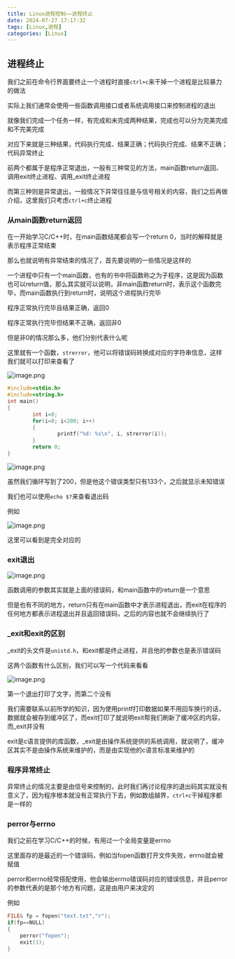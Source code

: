 ```yaml
---
title: Linux进程控制——进程终止
date: 2024-07-27 17:17:32
tags: [Linux,进程]
categories: [Linux]
---
```


## 进程终止

我们之前在命令行界面要终止一个进程时直接`ctrl+c`来干掉一个进程是比较暴力的做法

实际上我们通常会使用一些函数调用接口或者系统调用接口来控制进程的退出

就像我们完成一个任务一样，有完成和未完成两种结果，完成也可以分为完美完成和不完美完成

对应下来就是三种结果，代码执行完成、结果正确；代码执行完成、结果不正确；代码异常终止

前两个都属于是程序正常退出，一般有三种常见的方法，main函数return返回、调用exit终止进程、调用_exit终止进程

而第三种则是异常退出，一般情况下异常往往是与信号相关的内容，我们之后再做介绍，这里我们只考虑`ctrl+c`终止进程

### 从main函数return返回

在一开始学习C/C++时，在main函数结尾都会写一个return 0，当时的解释就是表示程序正常结束

那么也就说明有异常结束的情况了，首先要说明的一些情况是这样的

一个进程中只有一个main函数，也有的书中将函数称之为子程序，这是因为函数也可以return值，那么其实就可以说明，非main函数return时，表示这个函数完毕，而main函数执行到return时，说明这个进程执行完毕

程序正常执行完毕且结果正确，返回0

程序正常执行完毕但结果不正确，返回非0

但是非0的情况那么多，他们分别代表什么呢

这里就有一个函数，`strerror`，他可以将错误码转换成对应的字符串信息，这样我们就可以打印来查看了

![image.png](https://s2.loli.net/2024/07/27/Pcpt2y9J1fbnrFR.png)

```c
#include<stdio.h>
#include<string.h>
int main()
{
        int i=0;
        for(i=0; i<200; i++)
        {
                printf("%d: %s\n", i, strerror(i));
        }
        return 0;
}
```



![image.png](https://s2.loli.net/2024/07/27/emyK5oXwYjhB9qE.png)

虽然我们循环写到了200，但是他这个错误类型只有133个，之后就显示未知错误

我们也可以使用`echo $?`来查看退出码

例如

![image.png](https://s2.loli.net/2024/07/27/LBu62MOX4PZDQjC.png)

这里可以看到是完全对应的

### exit退出

![image.png](https://s2.loli.net/2024/07/27/lyj92Jo1BzidcQg.png)

函数调用的参数其实就是上面的错误码，和main函数中的return是一个意思

但是也有不同的地方，return只有在main函数中才表示进程退出，而exit在程序的任何地方都表示进程退出并且返回错误码，之后的内容也就不会继续执行了

### _exit和exit的区别

_exit的头文件是`unistd.h`，和exit都是终止进程，并且他的参数也是表示错误码

这两个函数有什么区别，我们可以写一个代码来看看

![image.png](https://s2.loli.net/2024/07/27/C4LOEBpd1A6VSDW.png)

第一个退出打印了文字，而第二个没有

我们需要联系以前所学的知识，因为使用printf打印数据如果不用回车换行的话，数据就会被存到缓冲区了，而exit打印了就说明exit帮我们刷新了缓冲区的内容，而_exit并没有

exit是c语言提供的库函数，_exit是由操作系统提供的系统调用，就说明了，缓冲区其实不是由操作系统来维护的，而是由实现他的c语言标准来维护的

### 程序异常终止

异常终止的情况主要是由信号来控制的，此时我们再讨论程序的退出码其实就没有意义了，因为程序根本就没有正常执行下去，例如数组越界，`ctrl+c`干掉程序都是一样的

### perror与errno

我们之前在学习C/C++的时候，有用过一个全局变量是errno

这里面存的是最近的一个错误码，例如当fopen函数打开文件失败，errno就会被赋值

perror和errno经常搭配使用，他会输出errno错误码对应的错误信息，并且perror的参数代表的是那个地方有问题，这是由用户来决定的

例如

```c
FILE& fp = fopen("text.txt","r");
if(fp==NULL)
{
    perror("fopen");
    exit(1);
}
```




